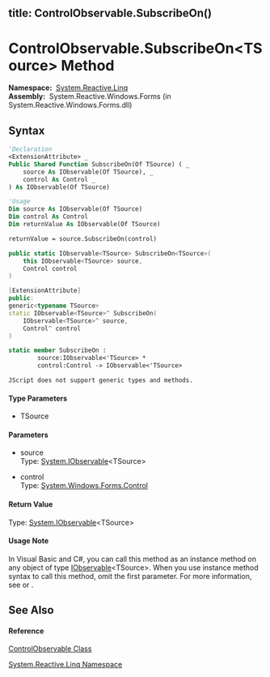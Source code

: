 title: ControlObservable.SubscribeOn<TSource>()
---
# ControlObservable.SubscribeOn\<TSource\> Method

**Namespace:**  [System.Reactive.Linq](System.Reactive.Linq/System.Reactive.Linq)  
**Assembly:**  System.Reactive.Windows.Forms (in System.Reactive.Windows.Forms.dll)

## Syntax

```vb
'Declaration
<ExtensionAttribute> _
Public Shared Function SubscribeOn(Of TSource) ( _
    source As IObservable(Of TSource), _
    control As Control _
) As IObservable(Of TSource)
```

```vb
'Usage
Dim source As IObservable(Of TSource)
Dim control As Control
Dim returnValue As IObservable(Of TSource)

returnValue = source.SubscribeOn(control)
```

```csharp
public static IObservable<TSource> SubscribeOn<TSource>(
    this IObservable<TSource> source,
    Control control
)
```

```c++
[ExtensionAttribute]
public:
generic<typename TSource>
static IObservable<TSource>^ SubscribeOn(
    IObservable<TSource>^ source, 
    Control^ control
)
```

```fsharp
static member SubscribeOn : 
        source:IObservable<'TSource> * 
        control:Control -> IObservable<'TSource> 
```

```jscript
JScript does not support generic types and methods.
```

#### Type Parameters

- TSource

#### Parameters

- source  
  Type: [System.IObservable](https://msdn.microsoft.com/en-us/library/Dd990377)\<TSource\>

- control  
  Type: [System.Windows.Forms.Control](https://msdn.microsoft.com/en-us/library/36cd312w)

#### Return Value

Type: [System.IObservable](https://msdn.microsoft.com/en-us/library/Dd990377)\<TSource\>

#### Usage Note

In Visual Basic and C\#, you can call this method as an instance method on any object of type [IObservable](https://msdn.microsoft.com/en-us/library/Dd990377)\<TSource\>. When you use instance method syntax to call this method, omit the first parameter. For more information, see [](https://msdn.microsoft.com/en-us/library/Bb384936) or [](https://msdn.microsoft.com/en-us/library/Bb383977).

## See Also

#### Reference

[ControlObservable Class](ControlObservable/ControlObservable)

[System.Reactive.Linq Namespace](System.Reactive.Linq/System.Reactive.Linq)
